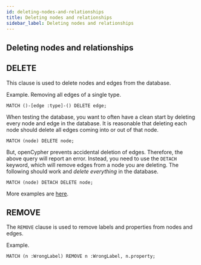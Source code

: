 ```yaml
---
id: deleting-nodes-and-relationships
title: Deleting nodes and relationships
sidebar_label: Deleting nodes and relationships
---
```


## Deleting nodes and relationships

## DELETE

This clause is used to delete nodes and edges from the database.

Example. Removing all edges of a single type.

```cypher
MATCH ()-[edge :type]-() DELETE edge;
```

When testing the database, you want to often have a clean start by deleting
every node and edge in the database. It is reasonable that deleting each node
should delete all edges coming into or out of that node.

```cypher
MATCH (node) DELETE node;
```

But, openCypher prevents accidental deletion of edges. Therefore, the above
query will report an error. Instead, you need to use the `DETACH` keyword,
which will remove edges from a node you are deleting. The following should
work and *delete everything* in the database.

```cypher
MATCH (node) DETACH DELETE node;
```

More examples are
[here](./clauses/delete.md).

## REMOVE

The `REMOVE` clause is used to remove labels and properties from nodes and
edges.

Example.

```cypher
MATCH (n :WrongLabel) REMOVE n :WrongLabel, n.property;
```


